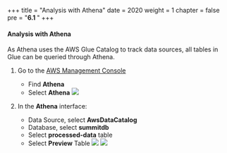 +++
title = "Analysis with Athena"
date = 2020
weight = 1
chapter = false
pre = "<b>6.1 </b>"
+++

#### Analysis with Athena

As Athena uses the AWS Glue Catalog to track data sources, all tables in Glue can be queried through Athena.

1. Go to the [AWS Management Console](https://us-east-1.console.aws.amazon.com/console/home?region=us-east-1)

   - Find **Athena**
   - Select **Athena**
     ![](/images/4/2/1.png)

2. In the **Athena** interface:
   - Data Source, select **AwsDataCatalog**
   - Database, select **summitdb**
   - Select **processed-data** table
   - Select **Preview** Table
     ![](/images/6/1/1.png)
     ![](/images/6/1/2.png)
